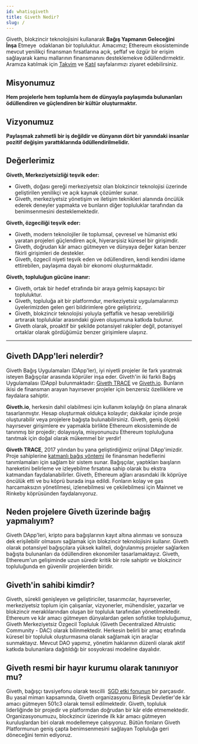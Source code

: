 ```yaml
---
id: whatisgiveth
title: Giveth Nedir?
slug: /
---
```


Giveth, blokzincir teknolojisini kullanarak **Bağış Yapmanın Geleceğini İnşa** Etmeye  odaklanan bir topluluktur. Amacımız; Ethereum ekosisteminde mevcut yenilikçi finansman fırsatlarına açık, şeffaf ve özgür bir erişim sağlayarak kamu mallarının finansmanını desteklemekve ödüllendirmektir. Aramıza katılmak için [Takvim](https://calendar.google.com/calendar/u/1?cid=Z2l2ZXRoZG90aW9AZ21haWwuY29t) ve [Katıl](https://giveth.io/join) sayfalarımızı ziyaret edebilirsiniz.

## Misyonumuz

**Hem projelerle hem toplumla hem de dünyayla paylaşımda bulunanları ödüllendiren ve güçlendiren bir kültür oluşturmaktır.**

## Vizyonumuz

**Paylaşmak zahmetli bir iş değildir ve dünyanın dört bir yanındaki insanlar pozitif değişim yarattıklarında ödüllendirilmelidir.**

## Değerlerimiz

**Giveth, Merkeziyetsizliği teşvik eder:**

* Giveth, doğası gereği merkeziyetsiz olan blokzincir teknolojisi üzerinde geliştirilen yenilikçi ve açık kaynak çözümler sunar.
* Giveth, merkeziyetsiz yönetişim ve iletişim teknikleri alanında öncülük ederek deneyler yapmakta ve bunların diğer topluluklar tarafından da benimsenmesini desteklemektedir.

**Giveth, özgeciliği teşvik eder:**

* Giveth, modern teknolojiler ile toplumsal, çevresel ve hümanist etki yaratan projeleri güçlendiren açık, hiyerarşisiz küresel bir girişimdir.
* Giveth, doğrudan kâr amacı gütmeyen ve dünyaya değer katan benzer fikirli girişimleri de destekler.
* Giveth, özgecil niyeti teşvik eden ve ödüllendiren, kendi kendini idame ettirebilen, paylaşıma dayalı bir ekonomi oluşturmaktadır.

**Giveth, topluluğun gücüne inanır:**

* Giveth, ortak bir hedef etrafında bir araya gelmiş kapsayıcı bir topluluktur.
* Giveth, topluluğa ait bir platformdur, merkeziyetsiz uygulamalarımzı üyelerimizden gelen geri bildirimlere göre geliştiririz.
* Giveth, blokzincir teknolojisi yoluyla şeffaflık ve hesap verebilirliği artırarak topluluklar arasındaki güven oluşumuna katkıda bulunur.
* Giveth olarak, proaktif bir şekilde potansiyel rakipler değil, potanisyel ortaklar olarak gördüğümüz benzer girişimlere ulaşırız.

---

## Giveth DApp'leri nelerdir?

Giveth Bağış Uygulamaları (DApp'ler), iyi niyetli projeler ile fark yaratmak isteyen Bağışçılar arasında köprüler inşa eder. Giveth'in iki farklı Bağış Uygulamalası (DApp) bulunmaktadır: [Giveth TRACE](http://trace.giveth.io/) ve [Giveth.io](http://giveth.io/). Bunların ikisi de finansman arayan hayırsever projeler için benzersiz özelliklere ve faydalara sahiptir.

**Giveth.io**, herkesin dahil olabilmesi için kullanım kolaylığı ön plana alınarak tasarlanmıştır. Hesap oluşturmak oldukça kolaydır; dakikalar içinde proje oluşturabilir veya projelere bağışta bulunabilirsiniz. Giveth, geniş ölçekli hayırsever girişimlere ev yapmakla birlikte Ethereum ekosisteminde de tanınmış bir projedir; dolayısıyla, misyonunuzu Ethereum topluluğuna tanıtmak için doğal olarak mükemmel bir yerdir!

**Giveth TRACE**, 2017 yılından bu yana geliştirdiğimiz orijinal DApp'imizdir. Proje sahiplerine [katmanlı bağış yöntemi](/dapps/entitiesAndRoles) ile finansman hedeflerini tanımlamaları için sağlam bir sistem sunar. Bağışçılar, yaptıkları baışların hareketini belirleme ve izleyebilme fırsatına sahip olarak bu ekstra katmandan faydalanabilirler. Giveth, Ethereum ağları arasındaki ilk köprüye öncülük etti ve bu köprü burada inşa edildi. Fonların kolay ve gas harcamaksızın yönetilmesi, izlenebilmesi ve çekilebilmesi için Mainnet ve Rinkeby köprüsünden faydalanıyoruz.

## Neden projelere Giveth üzerinde bağış yapmalıyım?

Giveth DApp'leri, kripto para bağışlarının kayıt altına alınması ve sonsuza dek erişilebilir olmasını sağlamak için blokzincir teknolojisini kullanır. Giveth olarak potansiyel bağışçılara yüksek kaliteli, doğrulanmış projeler sağlarken bağışta bulunanları da ödüllendiren ekonomiler tasarlamaktayız. Giveth, Ethereum'un gelişiminde uzun süredir kritik bir role sahiptir ve blokzincir topluluğunda en güvenilir projelerden biridir.

## Giveth'in sahibi kimdir?

Giveth, sürekli genişleyen ve geliştiriciler, tasarımcılar, hayırseverler, merkeziyetsiz toplum için çalışanlar, vizyonerler, mühendisler, yazarlar ve blokzincir meraklılarından oluşan bir topluluk tarafından yönetilmektedir. Ethereum ve kâr amacı gütmeyen dünyalardan gelen sofistike topluluğumuz, Giveth Merkeziyetsiz Özgecil Topluluk (Giveth Decentralized Altruistic Community - DAC) olarak bilinmektedir. Herkesin belirli bir amaç etrafında küresel bir topluluk oluşturmasına olanak sağlamak için araçlar sunmaktayız. Mevcut DAO yapımız, yönetim haklarının düzenli olarak aktif katkıda bulunanlara dağıtıldığı bir sosyokrasi modeline dayalıdır.

## Giveth resmi bir hayır kurumu olarak tanınıyor mu?

Giveth, bağışçı tavsiyefonu olarak tescilli  [SGD etki fonunun](https://www.sdgimpactfund.org/) bir parçasıdır. Bu yasal mimarı kapsamında, Giveth organizasyonu Birleşik Devletler'de kâr amacı gütmeyen 501c3 olarak temsil edilmektedir. Giveth, topluluk liderliğinde bir projedir ve platformdan doğrudan bir kâr elde etmemektedir. Organizasyonumuzu, blockzincir üzerinde ilk kâr amacı gütmeyen kuruluşlardan biri olarak modellemeye çalışıyoruz. Bütün fonların Giveth Platformunun geniş çapta benimsenmesini sağlayan Topluluğa geri döneceğini temin ediyoruz.
